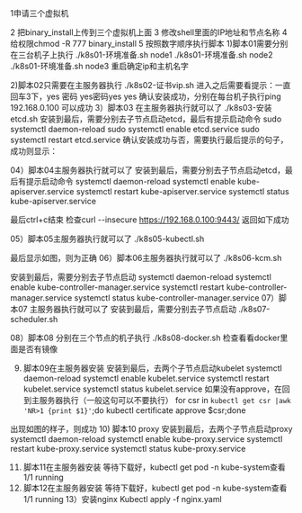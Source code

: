 
1申请三个虚拟机
 
2 把binary_install上传到三个虚拟机上面
3 修改shell里面的IP地址和节点名称
4 给权限chmod -R 777 binary_install
5 按照数字顺序执行脚本
1)脚本01需要分别在三台机子上执行
./k8s01-环境准备.sh node1
./k8s01-环境准备.sh node2
./k8s01-环境准备.sh node3
重启确定ip和主机名字
 
2)脚本02只需要在主服务器执行
./k8s02-证书vip.sh
进入之后需要看提示：一直回车3下，yes 密码 yes密码yes yes
确认安装成功，分别在每台机子执行ping 192.168.0.100 可以成功
3）脚本03 在主服务器执行就可以了
./k8s03-安装etcd.sh
安装到最后，需要分别去子节点启动etcd，最后有提示启动命令
sudo systemctl daemon-reload
sudo systemctl enable etcd.service
sudo systemctl restart etcd.service
确认安装成功与否，需要执行最后提示的句子，成功则显示：
 
04）脚本04主服务器执行就可以了
安装到最后，需要分别去子节点启动etcd，最后有提示启动命令
systemctl daemon-reload
systemctl enable kube-apiserver.service
systemctl restart kube-apiserver.service
systemctl status kube-apiserver.service
 
最后ctrl+c结束
检查curl --insecure https://192.168.0.100:9443/ 返回如下成功
 
05）脚本05主服务器执行就可以了
./k8s05-kubectl.sh
 
最后显示如图，则为正确
06）脚本06主服务器执行就可以了
./k8s06-kcm.sh
   
安装到最后，需要分别去子节点启动
systemctl daemon-reload
  systemctl enable kube-controller-manager.service
  systemctl restart kube-controller-manager.service
  systemctl status kube-controller-manager.service
07）脚本07 主服务器执行就可以了
安装到最后，需要分别去子节点启动
./k8s07-scheduler.sh
 
08）脚本08 分别在三个节点的机子执行
./k8s08-docker.sh
检查看看docker里面是否有镜像
 
09) 脚本09在主服务器安装
安装到最后，去两个子节点启动kubelet
systemctl daemon-reload
systemctl enable kubelet.service
systemctl restart kubelet.service
systemctl status kubelet.service
如果没有approve，在回到主服务器执行（一般这句可以不要执行）
for csr in `kubectl get csr |awk 'NR>1 {print $1}'`;do kubectl certificate approve $csr;done
 
出现如图的样子，则成功
10) 脚本10 proxy
安装到最后，去两个子节点启动proxy
systemctl daemon-reload
systemctl enable kube-proxy.service
systemctl restart kube-proxy.service
systemctl status kube-proxy.service

11) 脚本11在主服务器安装
等待下载好，kubectl get pod -n kube-system查看1/1 running
12) 脚本12在主服务器安装
等待下载好，kubectl get pod -n kube-system查看1/1 running
13）安装nginx
Kubectl apply -f nginx.yaml
 

